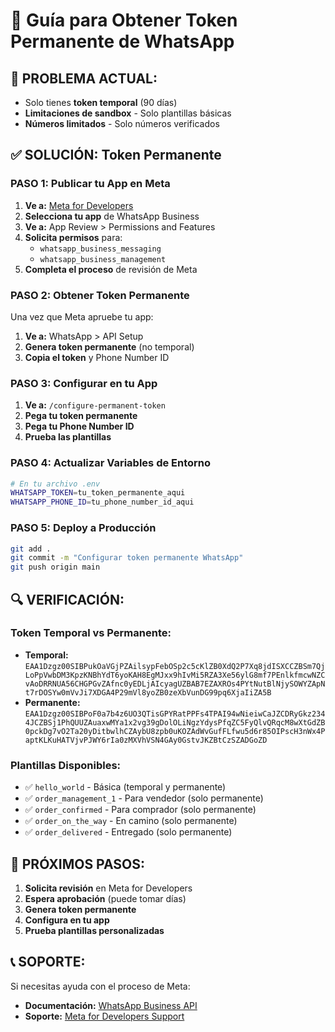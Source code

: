# 🔧 Guía para Obtener Token Permanente de WhatsApp

## 🎯 **PROBLEMA ACTUAL:**
- Solo tienes **token temporal** (90 días)
- **Limitaciones de sandbox** - Solo plantillas básicas
- **Números limitados** - Solo números verificados

## ✅ **SOLUCIÓN: Token Permanente**

### **PASO 1: Publicar tu App en Meta**

1. **Ve a:** [Meta for Developers](https://developers.facebook.com/)
2. **Selecciona tu app** de WhatsApp Business
3. **Ve a:** App Review > Permissions and Features
4. **Solicita permisos** para:
   - `whatsapp_business_messaging`
   - `whatsapp_business_management`
5. **Completa el proceso** de revisión de Meta

### **PASO 2: Obtener Token Permanente**

Una vez que Meta apruebe tu app:
1. **Ve a:** WhatsApp > API Setup
2. **Genera token permanente** (no temporal)
3. **Copia el token** y Phone Number ID

### **PASO 3: Configurar en tu App**

1. **Ve a:** `/configure-permanent-token`
2. **Pega tu token permanente**
3. **Pega tu Phone Number ID**
4. **Prueba las plantillas**

### **PASO 4: Actualizar Variables de Entorno**

```bash
# En tu archivo .env
WHATSAPP_TOKEN=tu_token_permanente_aqui
WHATSAPP_PHONE_ID=tu_phone_number_id_aqui
```

### **PASO 5: Deploy a Producción**

```bash
git add .
git commit -m "Configurar token permanente WhatsApp"
git push origin main
```

## 🔍 **VERIFICACIÓN:**

### **Token Temporal vs Permanente:**
- **Temporal:** `EAA1Dzgz00SIBPukOaVGjPZAilsypFebOSp2c5cKlZB0XdQ2P7Xq8jdISXCCZBSm7QjLoPpVwbDM3KpzKNBhYdT6yoKAH8EgMJxx9hIvMi5RZA3Xe56ylG8mf7PEnlkfmcwNZCvAoDRRNUA56CHGPGvZAfnc0yEDLjAIcyagUZBAB7EZAXROs4PYtNutBlNjySOWYZApNt7rDOSYw0mVvJi7XDGA4P29mVl8yoZB0zeXbVunDG99pq6XjaIiZA5B`
- **Permanente:** `EAA1Dzgz00SIBPoF0a7b4z6UO3QTisGPYRatPPFs4TPAI94wNieiwCaJZCDRyGkz2344JCZBSj1PhQUUZAuaxwMYa1x2vg39gDolOLiNgzYdysPfqZC5FyQlvQRqcM8wXtGdZB0pckDg7vO2Ta20yDitbwlhCZAybU8zpb0uKOZAdWvGufFLfwu5d6r85OIPscH3nWx4PaptKLKuHATVjvPJWY6rIa0zMXVhVSN4GAy0GstvJKZBtCzSZADGoZD`

### **Plantillas Disponibles:**
- ✅ `hello_world` - Básica (temporal y permanente)
- ✅ `order_management_1` - Para vendedor (solo permanente)
- ✅ `order_confirmed` - Para comprador (solo permanente)
- ✅ `order_on_the_way` - En camino (solo permanente)
- ✅ `order_delivered` - Entregado (solo permanente)

## 🚀 **PRÓXIMOS PASOS:**

1. **Solicita revisión** en Meta for Developers
2. **Espera aprobación** (puede tomar días)
3. **Genera token permanente**
4. **Configura en tu app**
5. **Prueba plantillas personalizadas**

## 📞 **SOPORTE:**

Si necesitas ayuda con el proceso de Meta:
- **Documentación:** [WhatsApp Business API](https://developers.facebook.com/docs/whatsapp)
- **Soporte:** [Meta for Developers Support](https://developers.facebook.com/support/)



